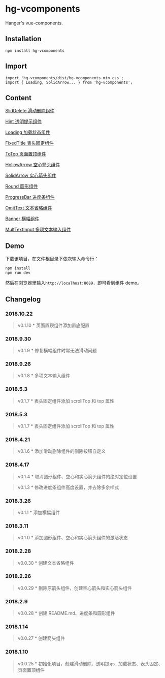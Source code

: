 # hg-vcomponents
Hanger's vue-components.

## Installation
```
npm install hg-vcomponents
```

## Import
```
import 'hg-vcomponents/dist/hg-vcomponents.min.css';
import { Loading, SolidArrow... } from 'hg-vcomponents';
```

## Content
[SlidDelete 滑动删除组件](./src/components/SlidDelete)

[Hint 透明提示组件](./src/components/Hint)

[Loading 加载状态组件](./src/components/Loading)

[FixedTitle 表头固定组件](./src/components/FixedTitle)

[ToTop 页面置顶组件](./src/components/ToTop)

[HollowArrow 空心箭头组件](./src/components/HollowArrow)

[SolidArrow 实心箭头组件](./src/components/SolidArrow)

[Round 圆形组件](./src/components/Round)

[ProgressBar 进度条组件](./src/components/ProgressBar)

[OmitText 文本省略组件](./src/components/OmitText)

[Banner 横幅组件](./src/components/Banner)

[MultTextInput 多项文本输入组件](./src/components/MultTextInput)

## Demo
下载该项目，在文件根目录下依次输入命令行：
```
npm install
npm run dev
```
然后在浏览器里输入`http://localhost:8089`，即可看到组件 demo。

## Changelog
### 2018.10.22
> v0.1.10 * 页面置顶组件添加置底配置

### 2018.9.30
> v0.1.9 * 修复横幅组件时常无法滑动问题

### 2018.9.26
> v0.1.8 * 多项文本输入组件

### 2018.5.3
> v0.1.7 * 表头固定组件添加 scrollTop 和 top 属性

### 2018.5.3
> v0.1.7 * 表头固定组件添加 scrollTop 和 top 属性

### 2018.4.21
> v0.1.6 * 添加滑动删除组件的删除按钮自定义

### 2018.4.17
> v0.1.4 * 取消圆形组件、空心和实心箭头组件的绝对定位设置

> v0.1.3 * 修改进度条组件高度设置，并去除多余样式

### 2018.3.26
> v0.1.1 * 添加横幅组件

### 2018.3.11
> v0.1.0 * 添加圆形组件、空心和实心箭头组件的激活状态

### 2018.2.28
> v0.0.30 * 创建文本省略组件

### 2018.2.26
> v0.0.29 * 删除原箭头组件，创建空心箭头和实心箭头组件

### 2018.2.9
> v0.0.28 * 创建 README.md、进度条和圆形组件

### 2018.1.14
> v0.0.27 * 创建箭头组件

### 2018.1.10
> v0.0.25 * 初始化项目，创建滑动删除、透明提示、加载状态、表头固定、页面置顶组件